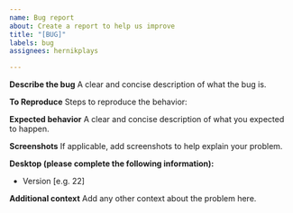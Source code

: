 ```yaml
---
name: Bug report
about: Create a report to help us improve
title: "[BUG]"
labels: bug
assignees: hernikplays

---
```


**Describe the bug**
A clear and concise description of what the bug is.

**To Reproduce**
Steps to reproduce the behavior:


**Expected behavior**
A clear and concise description of what you expected to happen.

**Screenshots**
If applicable, add screenshots to help explain your problem.

**Desktop (please complete the following information):**
 - Version [e.g. 22]


**Additional context**
Add any other context about the problem here.
